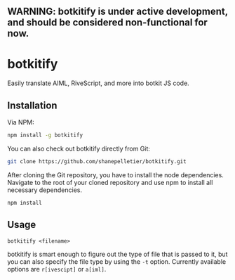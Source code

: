 ## WARNING: botkitify is under active development, and should be considered non-functional for now.

# botkitify
Easily translate AIML, RiveScript, and more into botkit JS code.

## Installation
Via NPM:
```bash
npm install -g botkitify
```

You can also check out botkitify directly from Git:
```bash
git clone https://github.com/shanepelletier/botkitify.git
```

After cloning the Git repository, you have to install the node dependencies. Navigate to the root of your cloned repository and use npm to install all necessary dependencies.
```bash
npm install
```

## Usage
```
botkitify <filename>
```

botkitify is smart enough to figure out the type of file that is passed to it, but you can also specify the file type by using the ```-t``` option. Currently available options are ```r[ivescipt]``` or ```a[iml]```.
